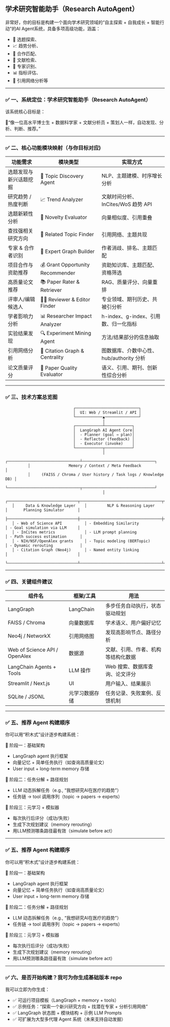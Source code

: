 ##  学术研究智能助手（Research AutoAgent）


非常好，你的目标是构建一个面向学术研究领域的“自主探索 + 自我成长 + 智能行动”的AI Agent系统，具备多项高级功能，涵盖：

- 🔬 选题探索、
- 📈 趋势分析、
- 🤝 合作匹配、
- 📑 文献检索、
- 🧠 专家识别、
- 📊 指标评估、
- 🔗 引用网络分析等

---

### ✅ 一、系统定位：学术研究智能助手（Research AutoAgent）


该系统核心目标是：

🌟“像一位高水平博士生 + 数据科学家 + 文献分析员 + 策划人一样，自动发现、分析、判断、推荐。”


---

### ✅ 二、核心功能模块映射（与你目标对应)


| 功能需求               | 模块类型                        | 实现方式                                      |
|------------------------|-------------------------------|-----------------------------------------------|
| 选题发现与新兴话题挖掘 | 🧠 Topic Discovery Agent       | NLP、主题建模、时序增长分析                   |
| 研究趋势 / 热度判断    | 📈 Trend Analyzer              | 文献时间分析、InCites/WoS 趋势 API            |
| 选题新颖性分析         | 🎯 Novelty Evaluator           | 向量相似度、引用重叠                          |
| 查找强相关研究方向     | 🔁 Related Topic Finder        | 引用网络、主题共现                            |
| 专家 & 合作者识别      | 👤 Expert Graph Builder        | 作者消歧、排名、主题匹配                      |
| 项目合作与资助推荐     | 💰 Grant Opportunity Recommender | 资助知识库、主题匹配、资格筛选                |
| 高质量论文推荐         | 📚 Paper Rater & Retriever     | RAG、质量评分、向量重排                       |
| 评审人/编辑候选人      | 🧑‍⚖️ Reviewer & Editor Finder  | 专业领域、期刊历史、共被引分析                |
| 学者影响力分析         | 📊 Researcher Impact Analyzer  | h-index、g-index、引用数、归一化指标           |
| 实验结果发现           | 🔍 Experiment Mining Agent     | 方法/结果部分的信息抽取                       |
| 引用网络分析           | 🔗 Citation Graph & Centrality | 图数据库、介数中心性、hub/authority 分析      |
| 论文质量评分           | 🧪 Paper Quality Evaluator     | 语义、引用、期刊、创新性综合分析              |


---

### ✅ 三、技术方案总览图

```plaintext
                              ┌────────────────────────────┐
                              │  UI: Web / Streamlit / API │
                              └────────────▲───────────────┘
                                           │
                              ┌────────────┴────────────┐
                              │  LangGraph AI Agent Core│
                              │  - Planner (goal → plan)│
                              │  - Reflector (feedback) │
                              │  - Executor (invoke)    │
                              └────────────┬────────────┘
                                           │
          ┌────────────────────────────────┴────────────────────────────────┐
          │                 Memory / Context / Meta Feedback                │
          │     (FAISS / Chroma / User history / Task logs / Knowledge DB) │
          └────────────────────────────────┬────────────────────────────────┘
                                           │
   ┌───────────────────────────────┬────────────────────────────────────┬───────────────────────────────┐
   │     Data & Knowledge Layer    │         NLP & Reasoning Layer       │       Planning Simulator      │
   ├───────────────────────────────┼────────────────────────────────────┼───────────────────────────────┤
   │ - Web of Science API          │ - Embedding Similarity             │ - Goal simulation via LLM     │
   │ - InCites metrics             │ - LLM prompt planning              │ - Path success estimation      │
   │ - NIH/NSF/OpenAlex grants     │ - Topic modeling (BERTopic)       │ - Dynamic rerouting            │
   │ - Citation Graph (Neo4j)      │ - Named entity linking             │                               │
   └───────────────────────────────┴────────────────────────────────────┴───────────────────────────────┘

```

---

### ✅ 四、关键组件建议


| 组件名                     | 框架/工具                    | 用法                                         |
|----------------------------|------------------------------|----------------------------------------------|
| LangGraph                  | LangChain                    | 多步任务自动执行，状态驱动规划               |
| FAISS / Chroma             | 向量数据库                   | 学术语义、用户偏好记忆                       |
| Neo4j / NetworkX           | 引用网络图                   | 发现高影响节点、路径分析                     |
| Web of Science API / OpenAlex | 数据源                    | 文献、引用、作者、机构等结构化数据           |
| LangChain Agents + Tools   | LLM 操作                     | Web 搜索、数据库查询、论文评分               |
| Streamlit / Next.js        | UI                           | 用户输入、结果展示                           |
| SQLite / JSONL             | 元学习数据存储               | 任务记录、失败案例、反馈机制                 |


---

### ✅ 五、推荐 Agent 构建顺序


你可以用“积木式”设计逐步构建系统：

🧱 阶段一：基础架构
-	LangGraph agent 执行框架
-	向量记忆 + 简单任务执行（如查询高质量论文）
-	User input + long-term memory 存储

🧱 阶段二：任务分解 + 路径规划
-	LLM 动态拆解任务（e.g., “我想研究AI在医疗的趋势”）
-	任务链 → tool 调用序列（topic → papers → experts）

🧱 阶段三：元学习 + 模拟器
-	每次执行后评分（成功/失败）
-	生成下次规划建议（memory rerouting）
-	用LLM预测哪条路径最有效（simulate before act）


---


### ✅ 五、推荐 Agent 构建顺序

你可以用“积木式”设计逐步构建系统：

🧱 阶段一：基础架构
-	LangGraph agent 执行框架
-	向量记忆 + 简单任务执行（如查询高质量论文）
-	User input + long-term memory 存储

🧱 阶段二：任务分解 + 路径规划
-	LLM 动态拆解任务（e.g., “我想研究AI在医疗的趋势”）
-	任务链 → tool 调用序列（topic → papers → experts）

🧱 阶段三：元学习 + 模拟器
-	每次执行后评分（成功/失败）
-	生成下次规划建议（memory rerouting）
-	用LLM预测哪条路径最有效（simulate before act）

---


### ✅ 六、是否开始构建？我可为你生成基础版本 repo

我可以立即为你生成：

-	✅ 可运行项目模板（LangGraph + memory + tools）
-	✅ 示例任务：“探索一个新兴研究方向 + 找潜在专家 + 分析引用网络”
-	✅ LangGraph 状态图 + 模块结构 + 示例 LLM Prompts
-	✅ 可扩展为大型多代理 Agent 系统（未来支持自动发掘）



